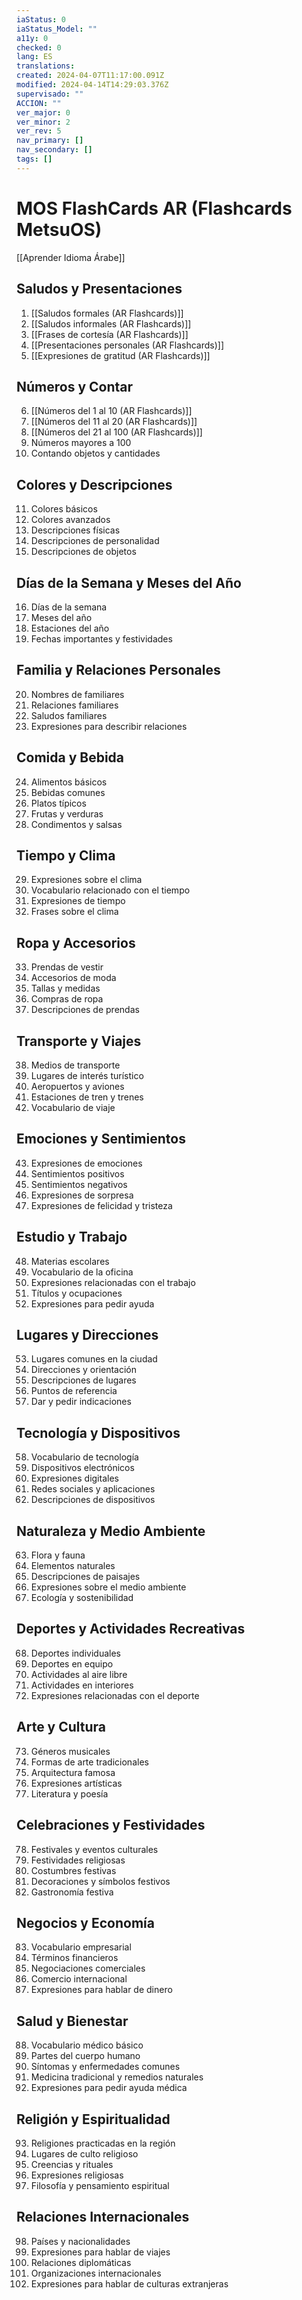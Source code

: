 ```yaml
---
iaStatus: 0
iaStatus_Model: ""
a11y: 0
checked: 0
lang: ES
translations: 
created: 2024-04-07T11:17:00.091Z
modified: 2024-04-14T14:29:03.376Z
supervisado: ""
ACCION: ""
ver_major: 0
ver_minor: 2
ver_rev: 5
nav_primary: []
nav_secondary: []
tags: []
---
```

# MOS FlashCards AR (Flashcards MetsuOS)

[[Aprender Idioma Árabe]]

## Saludos y Presentaciones
1. [[Saludos formales (AR Flashcards)]]
2. [[Saludos informales (AR Flashcards)]]
3. [[Frases de cortesía (AR Flashcards)]]
4. [[Presentaciones personales (AR Flashcards)]]
5. [[Expresiones de gratitud (AR Flashcards)]]

## Números y Contar
6. [[Números del 1 al 10 (AR Flashcards)]]
7. [[Números del 11 al 20 (AR Flashcards)]]
8. [[Números del 21 al 100 (AR Flashcards)]]
9. Números mayores a 100
10. Contando objetos y cantidades

## Colores y Descripciones
11. Colores básicos
12. Colores avanzados
13. Descripciones físicas
14. Descripciones de personalidad
15. Descripciones de objetos

## Días de la Semana y Meses del Año
16. Días de la semana
17. Meses del año
18. Estaciones del año
19. Fechas importantes y festividades

## Familia y Relaciones Personales
20. Nombres de familiares
21. Relaciones familiares
22. Saludos familiares
23. Expresiones para describir relaciones

## Comida y Bebida
24. Alimentos básicos
25. Bebidas comunes
26. Platos típicos
27. Frutas y verduras
28. Condimentos y salsas

## Tiempo y Clima
29. Expresiones sobre el clima
30. Vocabulario relacionado con el tiempo
31. Expresiones de tiempo
32. Frases sobre el clima

## Ropa y Accesorios
33. Prendas de vestir
34. Accesorios de moda
35. Tallas y medidas
36. Compras de ropa
37. Descripciones de prendas

## Transporte y Viajes
38. Medios de transporte
39. Lugares de interés turístico
40. Aeropuertos y aviones
41. Estaciones de tren y trenes
42. Vocabulario de viaje

## Emociones y Sentimientos
43. Expresiones de emociones
44. Sentimientos positivos
45. Sentimientos negativos
46. Expresiones de sorpresa
47. Expresiones de felicidad y tristeza

## Estudio y Trabajo
48. Materias escolares
49. Vocabulario de la oficina
50. Expresiones relacionadas con el trabajo
51. Títulos y ocupaciones
52. Expresiones para pedir ayuda

## Lugares y Direcciones
53. Lugares comunes en la ciudad
54. Direcciones y orientación
55. Descripciones de lugares
56. Puntos de referencia
57. Dar y pedir indicaciones

## Tecnología y Dispositivos
58. Vocabulario de tecnología
59. Dispositivos electrónicos
60. Expresiones digitales
61. Redes sociales y aplicaciones
62. Descripciones de dispositivos

## Naturaleza y Medio Ambiente
63. Flora y fauna
64. Elementos naturales
65. Descripciones de paisajes
66. Expresiones sobre el medio ambiente
67. Ecología y sostenibilidad

## Deportes y Actividades Recreativas
68. Deportes individuales
69. Deportes en equipo
70. Actividades al aire libre
71. Actividades en interiores
72. Expresiones relacionadas con el deporte

## Arte y Cultura
73. Géneros musicales
74. Formas de arte tradicionales
75. Arquitectura famosa
76. Expresiones artísticas
77. Literatura y poesía

## Celebraciones y Festividades
78. Festivales y eventos culturales
79. Festividades religiosas
80. Costumbres festivas
81. Decoraciones y símbolos festivos
82. Gastronomía festiva

## Negocios y Economía
83. Vocabulario empresarial
84. Términos financieros
85. Negociaciones comerciales
86. Comercio internacional
87. Expresiones para hablar de dinero

## Salud y Bienestar
88. Vocabulario médico básico
89. Partes del cuerpo humano
90. Síntomas y enfermedades comunes
91. Medicina tradicional y remedios naturales
92. Expresiones para pedir ayuda médica

## Religión y Espiritualidad
93. Religiones practicadas en la región
94. Lugares de culto religioso
95. Creencias y rituales
96. Expresiones religiosas
97. Filosofía y pensamiento espiritual

## Relaciones Internacionales
98. Países y nacionalidades
99. Expresiones para hablar de viajes
100. Relaciones diplomáticas
101. Organizaciones internacionales
102. Expresiones para hablar de culturas extranjeras
